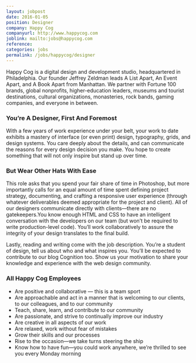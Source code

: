 ```yaml
---
layout: jobpost
date: 2016-01-05
position: Designer
company: Happy Cog
companyurl: http://www.happycog.com
joblink: mailto:jobs@happycog.com
reference:
categories: jobs
permalink: /jobs/happycog/designer
---
```


Happy Cog is a digital design and development studio, headquartered in Philadelphia. Our founder Jeffrey Zeldman leads A List Apart, An Event Apart, and A Book Apart from Manhattan. We partner with Fortune 100 brands, global nonprofits, higher-education leaders, museums and tourist destinations, cultural organizations, monasteries, rock bands, gaming companies, and everyone in between.

### You’re A Designer, First And Foremost

With a few years of work experience under your belt, your work to date exhibits a mastery of interface (or even print) design, typography, grids, and design systems. You care deeply about the details, and can communicate the reasons for every design decision you make. You hope to create something that will not only inspire but stand up over time.

### But Wear Other Hats With Ease

This role asks that you spend your fair share of time in Photoshop, but more importantly calls for an equal amount of time spent defining project strategy, documenting, and crafting a responsive user experience (through whatever deliverables deemed appropriate for the project and client). All of our designers communicate directly with clients—there are no gatekeepers.You know enough HTML and CSS to have an intelligent conversation with the developers on our team (but won’t be required to write production-level code). You’ll work collaboratively to assure the integrity of your design translates to the final build.

Lastly, reading and writing come with the job description. You’re a student of design, tell us about who and what inspires you. You’ll be expected to contribute to our blog Cognition too. Show us your motivation to share your knowledge and experience with the web design community.

### All Happy Cog Employees

* Are positive and collaborative — this is a team sport
* Are approachable and act in a manner that is welcoming to our clients, to our colleagues, and to our community
* Teach, share, learn, and contribute to our community
* Are passionate, and strive to continually improve our industry
* Are creative in all aspects of our work
* Are relaxed, work without fear of mistakes
* Grow their skills and our processes
* Rise to the occasion—we take turns steering the ship
* Know how to have fun—you could work anywhere, we’re thrilled to see you every Monday morning

